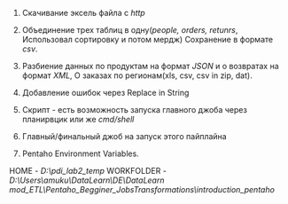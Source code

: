 

1. Скачивание эксель файла с *http*


2. Объединение трех таблиц в одну(*people, orders, retunrs*, Использовал сортировку и потом мердж)
Сохранение в формате *csv*.


3. Разбиение данных по продуктам на формат *JSON* и о возвратах на формат *XML*,
О заказах по регионам(xls, csv, csv in zip, dat).


4. Добавление ошибок через Replace in String


5. Скрипт - есть возможность запуска главного джоба через планирвцик или же *cmd/shell*


6. Главный/финальный джоб на запуск этого пайплайна


7. Pentaho Environment Variables.


HOME - *D:\pdi_lab2_temp*
WORKFOLDER - *D:\Users\amuku\DataLearn\DE\DataLearn mod_ETL\Pentaho_Begginer_JobsTransformations\introduction_pentaho*
